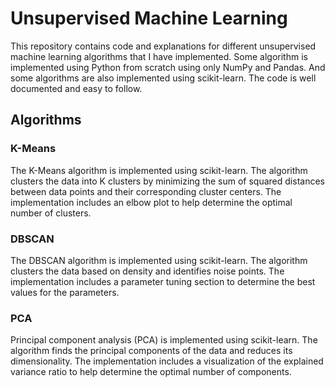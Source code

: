 # Unsupervised Machine Learning

This repository contains code and explanations for different unsupervised machine learning algorithms that I have implemented. Some algorithm is implemented using Python from scratch using only NumPy and Pandas. And some algorithms are also implemented using scikit-learn. The code is well documented and easy to follow.

## Algorithms

### K-Means

The K-Means algorithm is implemented using scikit-learn. The algorithm clusters the data into K clusters by minimizing the sum of squared distances between data points and their corresponding cluster centers. The implementation includes an elbow plot to help determine the optimal number of clusters.

### DBSCAN

The DBSCAN algorithm is implemented using scikit-learn. The algorithm clusters the data based on density and identifies noise points. The implementation includes a parameter tuning section to determine the best values for the parameters.

### PCA

Principal component analysis (PCA) is implemented using scikit-learn. The algorithm finds the principal components of the data and reduces its dimensionality. The implementation includes a visualization of the explained variance ratio to help determine the optimal number of components.

